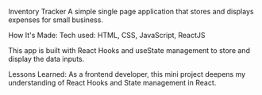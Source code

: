 Inventory Tracker
A simple single page application that stores and displays expenses for small business.

How It's Made:
Tech used: HTML, CSS, JavaScript, ReactJS

This app is built with React Hooks and useState management to store and display the data inputs.

Lessons Learned:
As a frontend developer, this mini project deepens my understanding of React Hooks and State management in React.